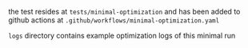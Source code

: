 the test resides at `tests/minimal-optimization` and has been added to github actions at `.github/workflows/minimal-optimization.yaml`

`logs` directory contains example optimization logs of this minimal run